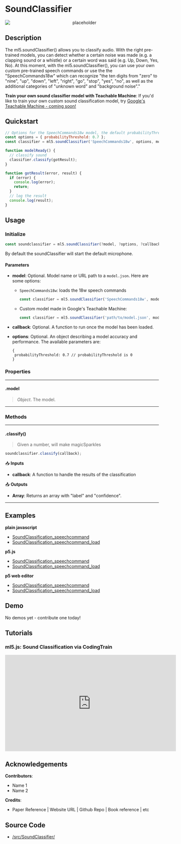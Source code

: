 # SoundClassifier


<center>
    <img style="display:block; max-height:20rem" alt="placeholder" src="https://via.placeholder.com/150">
</center>


## Description

The ml5.soundClassifier() allows you to classify audio. With the right pre-trained models, you can detect whether a certain noise was made (e.g. a clapping sound or a whistle) or a certain word was said (e.g. Up, Down, Yes, No). At this moment, with the ml5.soundClassifier(), you can use your own custom pre-trained speech commands or use the the "SpeechCommands18w" which can recognize "the ten digits from "zero" to "nine", "up", "down", "left", "right", "go", "stop", "yes", "no", as well as the additional categories of "unknown word" and "background noise"."

**Train your own sound classifier model with Teachable Machine**: If you'd like to train your own custom sound classification model, try [Google's Teachable Machine - coming soon!](https://teachablemachine.withgoogle.com/io19)

## Quickstart

```js
// Options for the SpeechCommands18w model, the default probabilityThreshold is 0
const options = { probabilityThreshold: 0.7 };
const classifier = ml5.soundClassifier('SpeechCommands18w', options, modelReady);

function modelReady() {
  // classify sound
  classifier.classify(gotResult);
}

function gotResult(error, result) {
  if (error) {
    console.log(error);
    return;
  }
  // log the result
  console.log(result);
}
```


## Usage

### Initialize

```js
const soundclassifier = ml5.soundClassifier(?model, ?options, ?callback)
```

By default the soundClassifier will start the default microphone.

#### Parameters
* **model**: Optional. Model name or URL path to a `model.json`. Here are some options:
  * `SpeechCommands18w`: loads the 18w speech commands 
    ```js
    const classifier = ml5.soundClassifier('SpeechCommands18w', modelReady);
    ```
  * Custom model made in Google's Teachable Machine:
    ```js
    const classifier = ml5.soundClassifier('path/to/model.json', modelReady);
    ```
* **callback**: Optional. A function to run once the model has been loaded.
* **options**: Optional. An object describing a model accuracy and performance. The available parameters are:
  
    ```
    {
     probabilityThreshold: 0.7 // probabilityThreshold is 0
    }
    ```

### Properties


***
#### .model
> *Object*. The model.
***


### Methods


***
#### .classify()
> Given a number, will make magicSparkles

```js
soundclassifier.classify(callback);
```

📥 **Inputs**
* **callback**: A function to handle the results of the classification

📤 **Outputs**
* **Array**: Returns an array with "label" and "confidence".

***


## Examples

**plain javascript**
* [SoundClassification_speechcommand](https://github.com/ml5js/ml5-examples/tree/development/javascript/SoundClassification/SoundClassification_speechcommand)
* [SoundClassification_speechcommand_load](https://github.com/ml5js/ml5-examples/tree/development/javascript/SoundClassification/SoundClassification_speechcommand_load)


**p5.js**
* [SoundClassification_speechcommand](https://github.com/ml5js/ml5-examples/tree/development/p5js/SoundClassification/SoundClassification_speechcommand)
* [SoundClassification_speechcommand_load](https://github.com/ml5js/ml5-examples/tree/development/p5js/SoundClassification/SoundClassification_speechcommand_load)

**p5 web editor**
* [SoundClassification_speechcommand]()
* [SoundClassification_speechcommand_load]()

## Demo

No demos yet - contribute one today!

## Tutorials

### ml5.js: Sound Classification via CodingTrain
<iframe width="560" height="315" src="https://www.youtube-nocookie.com/embed/cO4UP2dX944" frameborder="0" allow="accelerometer; autoplay; encrypted-media; gyroscope; picture-in-picture" allowfullscreen></iframe>

## Acknowledgements

**Contributors**:
  * Name 1
  * Name 2

**Credits**:
  * Paper Reference | Website URL | Github Repo | Book reference | etc




## Source Code

* [/src/SoundClassifier/](https://github.com/ml5js/ml5-library/tree/development/src/SoundClassifier)

